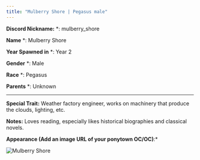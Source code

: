 ```yaml
---
title: "Mulberry Shore | Pegasus male"
---
```


**Discord Nickname:** *: mulberry_shore

**Name** *: Mulberry Shore

**Year Spawned in** *: Year 2

**Gender** *: Male

**Race** *: Pegasus

**Parents** *: Unknown

---

**Special Trait:** Weather factory engineer, works on machinery that produce the clouds, lighting, etc.

**Notes:** Loves reading, especially likes historical biographies and classical novels.

**Appearance (Add an image URL of your ponytown OC/OC)**:*


![Mulberry Shore](https://cdn.discordapp.com/attachments/1130958732516413520/1149147036185264129/image.png)
